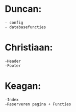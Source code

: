 # Duncan:
    - config
    - databasefuncties
# Christiaan: 
    -Header
    -Footer
# Keagan:
    -Index
    -Reserveren pagina + Functies
